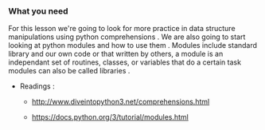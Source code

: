 ### What you need

For this lesson we're going to look for more practice in data structure manipulations using python comprehensions .
We are also going to start looking at python modules and how to use them .
Modules include standard library and our own code or that written by others, a module is an independant set of routines, classes, or variables that
do a certain task modules can also be called libraries .


* Readings : 
    - http://www.diveintopython3.net/comprehensions.html

    - https://docs.python.org/3/tutorial/modules.html






